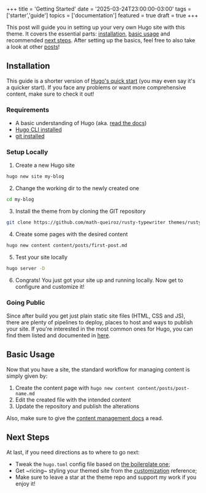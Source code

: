 +++
title = 'Getting Started'
date = '2025-03-24T23:00:00-03:00'
tags = ['starter','guide']
topics = ['documentation']
featured = true
draft = true
+++

This post will guide you in setting up your very own Hugo site with this theme. It covers the essential parts: [installation](#Installation), [basic usage](#usage) and recommended [next steps](#next-steps). After setting up the basics, feel free to also take a look at other [posts](/posts)!

## Installation

This guide is a shorter version of [Hugo's quick start](https://gohugo.io/getting-started/quick-start/) (you may even say it's a quicker start). If you face any problems or want more comprehensive content, make sure to check it out!

### Requirements

- A basic understanding of Hugo (aka. [read the docs](https://gohugo.io/documentation/))
- [Hugo CLI installed](https://gohugo.io/installation/)
- [git installed](https://git-scm.com/book/en/v2/Getting-Started-Installing-Git)

### Setup Locally

1. Create a new Hugo site

```sh
hugo new site my-blog
```

2. Change the working dir to the newly created one

```sh
cd my-blog
```

3. Install the theme from by cloning the GIT repository

```sh
git clone https://github.com/math-queiroz/rusty-typewriter themes/rusty-typewriter
```

4. Create some pages with the desired content

```sh
hugo new content content/posts/first-post.md
```

5. Test your site locally

```sh
hugo server -D
```

6. Congrats! You just got your site up and running locally. Now get to configure and customize it!

### Going Public

Since after build you get just plain static site files (HTML, CSS and JS), there are plenty of pipelines to deploy, places to host and ways to publish your site. If you're interested in the most common ones for Hugo, you can find them listed and documented in [here](https://gohugo.io/hosting-and-deployment/).

## Basic Usage

Now that you have a site, the standard workflow for managing content is simply given by:

1. Create the content page with `hugo new content content/posts/post-name.md`
2. Edit the created file with the intended content
3. Update the repository and publish the alterations

Also, make sure to give the [content management docs](https://gohugo.io/content-management/) a read.

## Next Steps

At last, if you need directions as to where to go next:

- Tweak the `hugo.toml` config file based on [the boilerplate one](/posts/configuration);
- Get ~ricing~ styling your themed site from the [customization](/features/customization) reference;
- Make sure to leave a star at the theme repo and support my work if you enjoy it!

